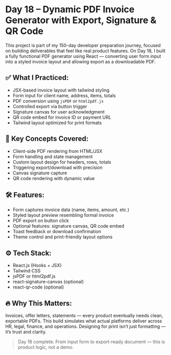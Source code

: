 # Day 18 – Dynamic PDF Invoice Generator with Export, Signature & QR Code

This project is part of my 150-day developer preparation journey, focused on building deliverables that feel like real product features. On Day 18, I built a fully functional PDF generator using React — converting user form input into a styled invoice layout and allowing export as a downloadable PDF.

## ✅ What I Practiced:
- JSX-based invoice layout with tailwind styling  
- Form input for client name, address, items, totals  
- PDF conversion using `jsPDF` or `html2pdf.js`  
- Controlled export via button trigger  
- Signature canvas for user acknowledgment  
- QR code embed for invoice ID or payment URL  
- Tailwind layout optimized for print formats

## 🧠 Key Concepts Covered:
- Client-side PDF rendering from HTML/JSX  
- Form handling and state management  
- Custom layout design for headers, rows, totals  
- Triggering export/download with precision  
- Canvas signature capture  
- QR code rendering with dynamic value

## 🛠 Features:
- Form captures invoice data (name, items, amount, etc.)  
- Styled layout preview resembling formal invoice  
- PDF export on button click  
- Optional features: signature canvas, QR code embed  
- Toast feedback or download confirmation  
- Theme control and print-friendly layout options

## ⚙️ Tech Stack:
- React.js (Hooks + JSX)  
- Tailwind CSS  
- jsPDF or html2pdf.js  
- react-signature-canvas (optional)  
- react-qr-code (optional)

## 🔥 Why This Matters:
Invoices, offer letters, statements — every product eventually needs clean, exportable PDFs. This build simulates what actual platforms deliver across HR, legal, finance, and operations. Designing for print isn’t just formatting — it’s trust and clarity.

> Day 18 complete. From input form to export-ready document — this is product logic, not a demo.
